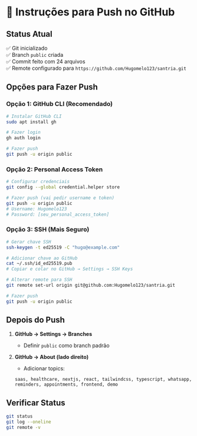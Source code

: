 # 🚀 Instruções para Push no GitHub

## Status Atual
✅ Git inicializado  
✅ Branch `public` criada  
✅ Commit feito com 24 arquivos  
✅ Remote configurado para `https://github.com/Hugomelo123/santria.git`

## Opções para Fazer Push

### Opção 1: GitHub CLI (Recomendado)
```bash
# Instalar GitHub CLI
sudo apt install gh

# Fazer login
gh auth login

# Fazer push
git push -u origin public
```

### Opção 2: Personal Access Token
```bash
# Configurar credenciais
git config --global credential.helper store

# Fazer push (vai pedir username e token)
git push -u origin public
# Username: Hugomelo123
# Password: [seu_personal_access_token]
```

### Opção 3: SSH (Mais Seguro)
```bash
# Gerar chave SSH
ssh-keygen -t ed25519 -C "hugo@example.com"

# Adicionar chave ao GitHub
cat ~/.ssh/id_ed25519.pub
# Copiar e colar no GitHub → Settings → SSH Keys

# Alterar remote para SSH
git remote set-url origin git@github.com:Hugomelo123/santria.git

# Fazer push
git push -u origin public
```

## Depois do Push

1. **GitHub → Settings → Branches**
   - Definir `public` como branch padrão

2. **GitHub → About (lado direito)**
   - Adicionar topics:
   ```
   saas, healthcare, nextjs, react, tailwindcss, typescript, whatsapp, reminders, appointments, frontend, demo
   ```

## Verificar Status
```bash
git status
git log --oneline
git remote -v
```
